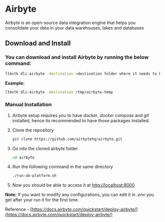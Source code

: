 # Airbyte

Airbyte is an open-source data integration engine that helps you consolidate your data in your data warehouses, lakes and databases

## Download and Install

### You can download and install Airbyte by running the below command:

```bash
llmstk dli-airbyte -destination <destination folder where it needs to be implemented>
```

**Example:**

```bash
llmstk dli-airbyte -destination /tmp/airbyte-temp
```

### Manual Installation

1. Airbyte setup requires you to have _docker_, _docker compose_ and _git_ installed, hence its recommended to have those packages installed.
2. Clone the repository
    ```bash
    git clone https://github.com/airbytehq/airbyte.git
    ```
3. Go into the cloned airbyte folder
    ```bash
    cd airbyte
    ```
4. Run the following command in the same directory

    ```bash
    ./run-ab-platform.sh
    ```

5. Now you should be able to access it at [http://localhost:8000](http://localhost:8000)

**Note:** If you want to modify any configurations, you can edit it in _.env_ you get after your run it for the first time.

Reference - [https://docs.airbyte.com/quickstart/deploy-airbyte/](https://docs.airbyte.com/quickstart/deploy-airbyte/)
